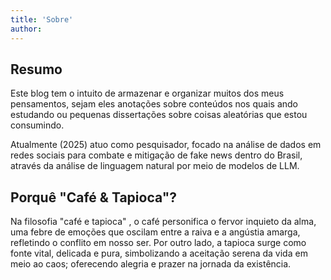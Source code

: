 ```yaml
---
title: 'Sobre'
author: 
---
```


## Resumo

Este blog tem o intuito de armazenar e organizar muitos dos meus pensamentos, sejam eles anotações sobre conteúdos nos quais ando estudando ou pequenas dissertações sobre coisas aleatórias que estou consumindo.

Atualmente (2025) atuo como pesquisador, focado na análise de dados em redes sociais para combate e mitigação de fake news dentro do Brasil, através da análise de linguagem natural por meio de modelos de LLM.

## Porquê "Café & Tapioca"?

Na filosofia "café e tapioca" , o café personifica o fervor inquieto da alma, uma febre de emoções que oscilam entre a raiva e a angústia amarga, refletindo o conflito em nosso ser. Por outro lado, a tapioca surge como fonte vital, delicada e pura, simbolizando a aceitação serena da vida em meio ao caos; oferecendo alegria e prazer na jornada da existência.